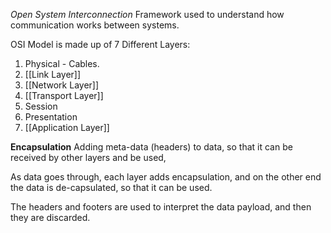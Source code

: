 *Open System Interconnection*
Framework used to understand how communication works between systems. 

OSI Model is made up of 7 Different Layers:
1. Physical - Cables. 
2. [[Link Layer]]
3. [[Network Layer]]
4. [[Transport Layer]]
5. Session
6. Presentation
7. [[Application Layer]]

**Encapsulation**
Adding meta-data (headers) to data, so that it can be received by other layers and be used,

As data goes through, each layer adds encapsulation, and on the other end the data is de-capsulated, so that it can be used.

The headers and footers are used to interpret the data payload, and then they are discarded.

